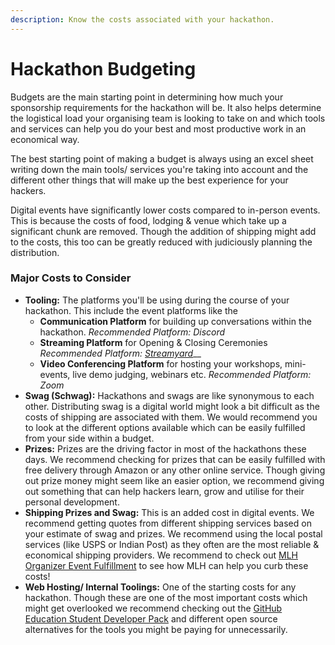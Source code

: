 ```yaml
---
description: Know the costs associated with your hackathon.
---
```


# Hackathon Budgeting

Budgets are the main starting point in determining how much your sponsorship requirements for the hackathon will be. It also helps determine the logistical load your organising team is looking to take on and which tools and services can help you do your best and most productive work in an economical way.

The best starting point of making a budget is always using an excel sheet writing down the main tools/ services you're taking into account and the different other things that will make up the best experience for your hackers. 

Digital events have significantly lower costs compared to in-person events. This is because the costs of food, lodging & venue which take up a significant chunk are removed. Though the addition of shipping might add to the costs, this too can be greatly reduced with judiciously planning the distribution.

### Major Costs to Consider

* **Tooling:** The platforms you'll be using during the course of your hackathon. This include the event platforms like the 
  * **Communication Platform** for building up conversations within the hackathon.  _Recommended Platform: Discord_
  * **Streaming Platform** for Opening & Closing Ceremonies _Recommended Platform:_ [_Streamyard_](../../organizer-resources/logistics-resources/streamyard.md)\_\_
  * **Video Conferencing Platform** for hosting your workshops, mini-events, live demo judging, webinars etc. _Recommended Platform: Zoom_
* **Swag \(Schwag\):** Hackathons and swags are like synonymous to each other. Distributing swag is a digital world might look a bit difficult as the costs of shipping are associated with them. We would recommend you to look at the different options available which can be easily fulfilled from your side within a budget. 
* **Prizes:** Prizes are the driving factor in most of the hackathons these days. We recommend checking for prizes that can be easily fulfilled with free delivery through Amazon or any other online service. Though giving out prize money might seem like an easier option, we recommend giving out something that can help hackers learn, grow and utilise for their personal development.
* **Shipping Prizes and Swag:** This is an added cost in digital events. We recommend getting quotes from different shipping services based on your estimate of swag and prizes. We recommend using the local postal services \(like USPS or Indian Post\) as they often are the most reliable & economical shipping providers. We recommend to check out [MLH Organizer Event Fulfillment](../../organizer-resources/logistics-resources/mlhs-organiser-fulfillment-guide.md) to see how MLH can help you curb these costs!
* **Web Hosting/ Internal Toolings:** One of the starting costs for any hackathon. Though these are one of the most important costs which might get overlooked we recommend checking out the [GitHub Education Student Developer Pack](https://hackp.ac/github) and different open source alternatives for the tools you might be paying for unnecessarily.

